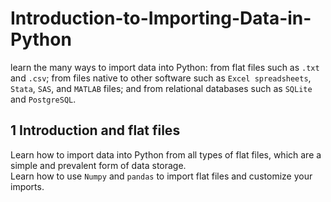 # Introduction-to-Importing-Data-in-Python
learn the many ways to import data into Python: from flat files such as `.txt` and `.csv`; from files native to other software such as `Excel spreadsheets`, `Stata`, `SAS`, and `MATLAB` files; and from relational databases such as `SQLite` and `PostgreSQL`.
## 1  Introduction and flat files
Learn how to import data into Python from all types of flat files, which are a simple and prevalent form of data storage.<br>
Learn how to use ```Numpy``` and `pandas` to import flat files and customize your imports.
